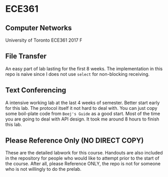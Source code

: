 # ECE361
## Computer Networks
University of Toronto ECE361 2017 F

## File Transfer
An easy part of lab lasting for the first 8 weeks.
The implementation in this repo is naive since I does not use `select` for non-blocking receiving.

## Text Conferencing
A intensive working lab at the last 4 weeks of semester. Better start early for this lab. The protocol itself it not hard to deal with. You can just copy some boil-plate code from `Beej's Guide` as a good start. Most of the time you are going to deal with API design. It took me around 8 hours to finish this lab.

## Please Reference Only (NO DIRECT COPY)
These are the detailed labwork for this course. Handouts are also included in the repository for people who would like to attempt prior to the start of the course. After all, please Reference ONLY, the repo is not for someone who is not willingly to do the prelab.

